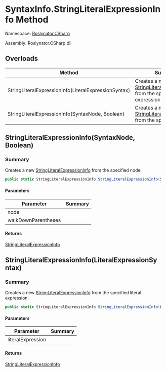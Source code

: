 # SyntaxInfo\.StringLiteralExpressionInfo Method

Namespace: [Roslynator.CSharp](../../README.md)

Assembly: Roslynator\.CSharp\.dll

## Overloads

| Method | Summary |
| ------ | ------- |
| StringLiteralExpressionInfo\(LiteralExpressionSyntax\) | Creates a new [StringLiteralExpressionInfo](../../Syntax/StringLiteralExpressionInfo/README.md) from the specified literal expression\. |
| StringLiteralExpressionInfo\(SyntaxNode, Boolean\) | Creates a new [StringLiteralExpressionInfo](../../Syntax/StringLiteralExpressionInfo/README.md) from the specified node\. |

## StringLiteralExpressionInfo\(SyntaxNode, Boolean\)

### Summary

Creates a new [StringLiteralExpressionInfo](../../Syntax/StringLiteralExpressionInfo/README.md) from the specified node\.

```csharp
public static StringLiteralExpressionInfo StringLiteralExpressionInfo(SyntaxNode node, bool walkDownParentheses = true)
```

#### Parameters

| Parameter | Summary |
| --------- | ------- |
| node | |
| walkDownParentheses | |

#### Returns

[StringLiteralExpressionInfo](../../Syntax/StringLiteralExpressionInfo/README.md)




## StringLiteralExpressionInfo\(LiteralExpressionSyntax\)

### Summary

Creates a new [StringLiteralExpressionInfo](../../Syntax/StringLiteralExpressionInfo/README.md) from the specified literal expression\.

```csharp
public static StringLiteralExpressionInfo StringLiteralExpressionInfo(LiteralExpressionSyntax literalExpression)
```

#### Parameters

| Parameter | Summary |
| --------- | ------- |
| literalExpression | |

#### Returns

[StringLiteralExpressionInfo](../../Syntax/StringLiteralExpressionInfo/README.md)




